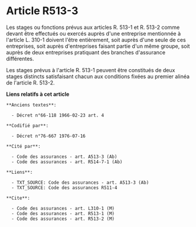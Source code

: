 # Article R513-3

Les stages ou fonctions prévus aux articles R. 513-1 et R. 513-2 comme devant être effectués ou exercés auprès d'une
entreprise mentionnée à l'article L. 310-1 doivent l'être entièrement, soit auprès d'une seule de ces entreprises, soit
auprès d'entreprises faisant partie d'un même groupe, soit auprès de deux entreprises pratiquant des branches d'assurance
différentes.

Les stages prévus à l'article R. 513-1 peuvent être constitués de deux stages distincts satisfaisant chacun aux conditions
fixées au premier alinéa de l'article R. 513-2.

**Liens relatifs à cet article**

	**Anciens textes**:

	  - Décret n°66-118 1966-02-23 art. 4

	**Codifié par**:

	  - Décret n°76-667 1976-07-16

	**Cité par**:

	  - Code des assurances - art. A513-3 (Ab)
	  - Code des assurances - art. R514-7-1 (Ab)

	**Liens**:

	  - TXT_SOURCE: Code des assurances - art. A513-3 (Ab)
	  - TXT_SOURCE: Code des assurances R511-4

	**Cite**:

	  - Code des assurances - art. L310-1 (M)
	  - Code des assurances - art. R513-1 (M)
	  - Code des assurances - art. R513-2 (M)
